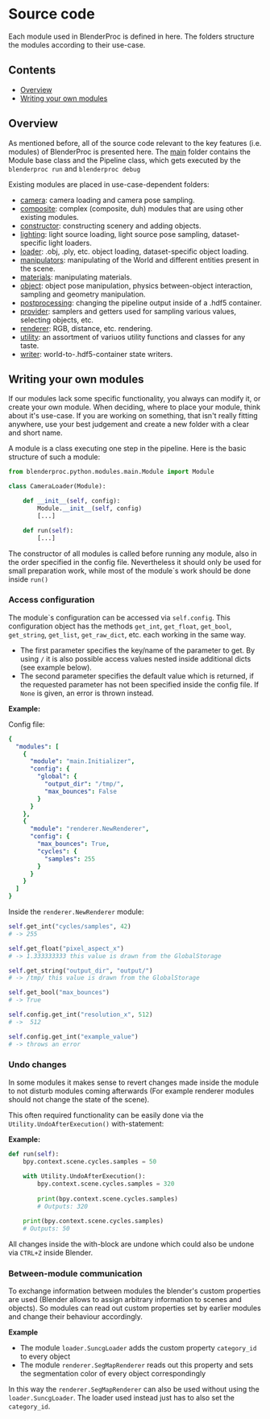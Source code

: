 # Source code

Each module used in BlenderProc is defined in here. The folders structure the modules according to their use-case.

## Contents

* [Overview](#overview)
* [Writing your own modules](#writing-your-own-modules)

## Overview

As mentioned before, all of the source code relevant to the key features (i.e. modules) of BlenderProc is presented here.
The [main](main) folder contains the Module base class and the Pipeline class, which gets executed by the `blenderproc run` and `blenderproc debug`

Existing modules are placed in use-case-dependent folders:
* [camera](camera): camera loading and camera pose sampling.
* [composite](composite): complex (composite, duh) modules that are using other existing modules.
* [constructor](constructor): constructing scenery and adding objects.
* [lighting](lighting): light source loading, light source pose sampling, dataset-specific light loaders.
* [loader](loader): .obj, .ply, etc. object loading, dataset-specific object loading.
* [manipulators](manipulators): manipulating of the World and different entities present in the scene.
* [materials](materials): manipulating materials.
* [object](object): object pose manipulation, physics between-object interaction, sampling and geometry manipulation.
* [postprocessing](postprocessing): changing the pipeline output inside of a .hdf5 container.
* [provider](provider): samplers and getters used for sampling various values, selecting objects, etc.
* [renderer](renderer): RGB, distance, etc. rendering.
* [utility](utility): an assortment of variuos utility functions and classes for any taste.
* [writer](writer): world-to-.hdf5-container state writers.

## Writing your own modules

If our modules lack some specific functionality, you always can modify it, or create your own module. When deciding, where to place your module, think about it's use-case. If you are working on something, that isn't really fitting anywhere, use your best judgement and create a new folder with a clear and short name.

A module is a class executing one step in the pipeline. Here is the basic structure of such a module:

```python
from blenderproc.python.modules.main.Module import Module

class CameraLoader(Module):

    def __init__(self, config):
        Module.__init__(self, config)
        [...]

    def run(self):
        [...]
```

The constructor of all modules is called before running any module, also in the order specified in the config file. 
Nevertheless it should only be used for small preparation work, while most of the module\`s work should be done inside `run()`

### Access configuration

The module\`s configuration can be accessed via `self.config`. 
This configuration object has the methods `get_int`, `get_float`, `get_bool`, `get_string`, `get_list`, `get_raw_dict`, etc. each working in the same way.
 * The first parameter specifies the key/name of the parameter to get. By using `/` it is also possible access values nested inside additional dicts (see example below).
 * The second parameter specifies the default value which is returned, if the requested parameter has not been specified inside the config file. If `None` is given, an error is thrown instead.
 
**Example:**

Config file:
```yaml
{
  "modules": [
    {
      "module": "main.Initializer",
      "config": {
        "global": {
          "output_dir": "/tmp/",
          "max_bounces": False
        }
      }
    },
    {
      "module": "renderer.NewRenderer",
      "config": {
        "max_bounces": True,
        "cycles": {
          "samples": 255
        }
      }
    }
  ]
}
```

Inside the `renderer.NewRenderer` module:

```python
self.get_int("cycles/samples", 42)  
# -> 255

self.get_float("pixel_aspect_x") 
# -> 1.333333333 this value is drawn from the GlobalStorage

self.get_string("output_dir", "output/") 
# -> /tmp/ this value is drawn from the GlobalStorage

self.get_bool("max_bounces") 
# -> True 

self.config.get_int("resolution_x", 512)
# ->  512

self.config.get_int("example_value") 
# -> throws an error
```

### Undo changes

In some modules it makes sense to revert changes made inside the module to not disturb modules coming afterwards (For example renderer modules should not change the state of the scene).

This often required functionality can be easily done via the `Utility.UndoAfterExecution()` with-statement:

**Example:**
```python
def run(self):
    bpy.context.scene.cycles.samples = 50
    
    with Utility.UndoAfterExecution():
        bpy.context.scene.cycles.samples = 320
        
        print(bpy.context.scene.cycles.samples)
        # Outputs: 320

    print(bpy.context.scene.cycles.samples)
    # Outputs: 50
```

All changes inside the with-block are undone which could also be undone via `CTRL+Z` inside Blender.

### Between-module communication

To exchange information between modules the blender's custom properties are used (Blender allows to assign arbitrary information to scenes and objects).
So modules can read out custom properties set by earlier modules and change their behaviour accordingly.

**Example**
* The module `loader.SuncgLoader` adds the custom property `category_id` to every object 
* The module `renderer.SegMapRenderer` reads out this property and sets the segmentation color of every object correspondingly

In this way the `renderer.SegMapRenderer` can also be used without using the `loader.SuncgLoader`. 
The loader used instead just has to also set the `category_id`.
